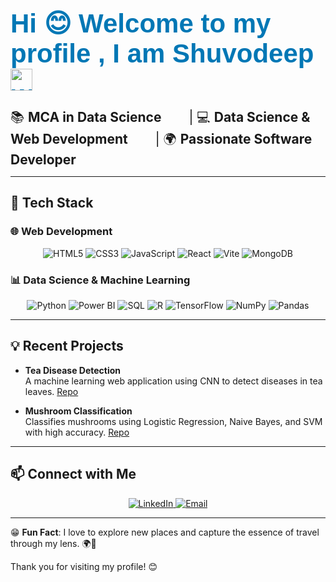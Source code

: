 <p align="center">
  <h1 style="font-size: 3em; color: #0077B5; font-family: 'Arial', sans-serif;">Hi 😊 Welcome to my profile , I am <b>Shuvodeep</b> <img src="https://media.giphy.com/media/hvRJCLFzcasrR4ia7z/giphy.gif" width="35px" alt="waving hand"/></h1>
</p>

<span style="margin-right: 40px; font-size: 1.5em;">📚 <b>MCA in Data Science</b></span>
<span style="margin-right: 40px; font-size: 1.5em;">| 💻 <b>Data Science & Web Development</b></span>
<span style="font-size: 1.5em;"> | 🌍 <b>Passionate Software Developer</b></span>


---

## 🔧 Tech Stack

### 🌐 Web Development
<div align="center">
  <img src="https://img.shields.io/badge/HTML5-E34F26?style=for-the-badge&logo=html5&logoColor=white" alt="HTML5" />
  <img src="https://img.shields.io/badge/CSS3-1572B6?style=for-the-badge&logo=css3&logoColor=white" alt="CSS3" />
  <img src="https://img.shields.io/badge/JavaScript-F7DF1E?style=for-the-badge&logo=javascript&logoColor=black" alt="JavaScript" />
  <img src="https://img.shields.io/badge/React-61DAFB?style=for-the-badge&logo=react&logoColor=black" alt="React" />
  <img src="https://img.shields.io/badge/Vite-646CFF?style=for-the-badge&logo=vite&logoColor=white" alt="Vite" />
  <img src="https://img.shields.io/badge/MongoDB-47A248?style=for-the-badge&logo=mongodb&logoColor=white" alt="MongoDB" />
</div>

### 📊 Data Science & Machine Learning
<div align="center">
  <img src="https://img.shields.io/badge/Python-3776AB?style=for-the-badge&logo=python&logoColor=white" alt="Python" />
  <img src="https://img.shields.io/badge/PowerBI-F2C811?style=for-the-badge&logo=powerbi&logoColor=black" alt="Power BI" />
  <img src="https://img.shields.io/badge/SQL-4479A1?style=for-the-badge&logo=postgresql&logoColor=white" alt="SQL" />
  <img src="https://img.shields.io/badge/R-276DC3?style=for-the-badge&logo=r&logoColor=white" alt="R" />
  <img src="https://img.shields.io/badge/TensorFlow-FF6F00?style=for-the-badge&logo=tensorflow&logoColor=white" alt="TensorFlow" />
  <img src="https://img.shields.io/badge/NumPy-013243?style=for-the-badge&logo=numpy&logoColor=white" alt="NumPy" />
  <img src="https://img.shields.io/badge/Pandas-150458?style=for-the-badge&logo=pandas&logoColor=white" alt="Pandas" />
</div>

---

## 💡 Recent Projects

- **Tea Disease Detection**  
  A machine learning web application using CNN to detect diseases in tea leaves. [Repo]([https://github.com/shuvodeepchowdhury/Tea-Disease-Detection-Application](https://github.com/shuvodeepchowdhury/Tea-Sickness-Detection-Application))

- **Mushroom Classification**  
  Classifies mushrooms using Logistic Regression, Naive Bayes, and SVM with high accuracy. [Repo](https://github.com/shuvodeepchowdhury/Mushroom-Classification-using-Machine-Learning)

---

## 📫 Connect with Me
<div align="center">
  <a href="https://www.linkedin.com/in/shuvodeep-chowdhury">
    <img src="https://img.shields.io/badge/LinkedIn-0077B5?style=for-the-badge&logo=linkedin&logoColor=white" alt="LinkedIn" />
  </a>
  <a href="mailto:shuvodeepallofficials@gmail.com">
    <img src="https://img.shields.io/badge/Email-D14836?style=for-the-badge&logo=gmail&logoColor=white" alt="Email" />
  </a>
</div>

---

😁 **Fun Fact**: I love to explore new places and capture the essence of travel through my lens. 🌍📸

Thank you for visiting my profile! 😊

